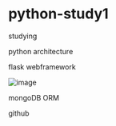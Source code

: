 # python-study1


studying 


python architecture 


flask webframework

![image](https://github.com/didwogus59/python-study1/assets/48164086/32113215-1fb0-4357-8fff-e3f2bed2604d)


mongoDB ORM


github
